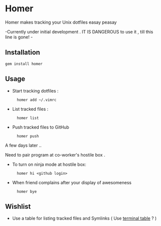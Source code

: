 # Homer


Homer makes tracking your Unix dotfiles easay peasay

-Currently under initial development . IT IS DANGEROUS to use it , till this line is gone! -

## Installation

    gem install homer
## Usage

- Start tracking dotfiles :

        homer add ~/.vimrc
- List tracked files :

        homer list
- Push tracked files to GitHub

        homer push

A few days later ..

Need to pair program at co-worker's hostile box .

- To turn on ninja mode at hostile box:

        homer hi <github login>
- When friend complains after your display of awesomeness

        homer bye
        
## Wishlist
- Use a table for listing tracked files and Symlinks ( Use [terminal table](https://github.com/visionmedia/terminal-table) ? )